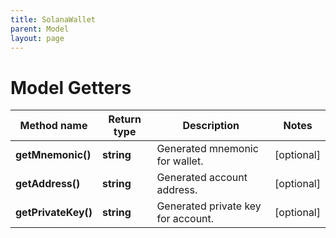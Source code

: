 ```yaml
---
title: SolanaWallet
parent: Model
layout: page
---
```


# Model Getters

Method name | Return type | Description | Notes
------------ | ------------- | ------------- | -------------
**getMnemonic()** | **string** | Generated mnemonic for wallet. | [optional]
**getAddress()** | **string** | Generated account address. | [optional]
**getPrivateKey()** | **string** | Generated private key for account. | [optional]

